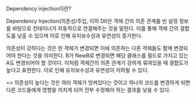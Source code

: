 Dependency injection이란?

Dependency Injection(의존성/주입, 이하 DI)은 객체 간의 의존 관계를 빈 설정 정보를 바탕으로 컨테이너가 자동적으로 연결해주는 것을 말한다. 이를 통해 객체 간의 결합도를 낮출 수 있으며 이로 인해 유지보수성과 유연성이 증가한다.

의존성이 강하다는 것은 한 객체가 변경되면 이에 의존하는 다른 객체들도 함께 변경되어야 한다는 것을 의미한다. B가 NewB로 변경되면 해당 클래스를 필드로 가지고 있는 A도 변경되어야 할 것이다. 이처럼 객체간의 의존 관계가 강하게 묶여있을 때 결합도가 높다고 표현한다. 이로 인해 유지보수성과 유연성이 저하될 수 있다.

=> 의존성이 높다는 것은 여러 객체가 엉켜있다는 것이고 하나의 코드를 변경하게 되면 다른 코드들에게 영향을 끼치게 되어 전부 수정해야 하는 결과를 낳을 수 있다.